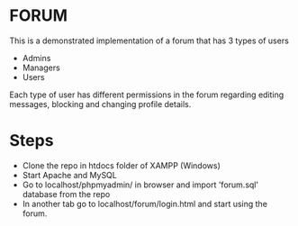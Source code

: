 # FORUM
This is a demonstrated implementation of a forum that has 3 types of users
- Admins
- Managers
- Users

Each type of user has different permissions in the forum regarding editing messages, blocking and changing profile details.

# Steps
- Clone the repo in htdocs folder of XAMPP (Windows)
- Start Apache and MySQL
- Go to localhost/phpmyadmin/ in browser and import 'forum.sql' database from the repo
- In another tab go to localhost/forum/login.html and start using the forum.
